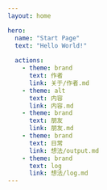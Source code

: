 ```yaml
---
layout: home

hero:
  name: "Start Page"
  text: "Hello World!"
  
  actions:
    - theme: brand
      text: 作者
      link: 关于/作者.md
    - theme: alt
      text: 内容
      link: 内容.md
    - theme: brand
      text: 朋友
      link: 朋友.md
    - theme: brand
      text: 日常
      link: 想法/output.md
    - theme: brand
      text: log
      link: 想法/log.md
---
```


### <Badge type="info" text="写作业" />
### <Badge type="info" text="Neuron Science-Exploring the Brain " />
### <Badge type="info" text="AI的25种可能 " />
### <Badge type="tip" text="废寝忘食" />
### <Badge type="warning" text="合理使用时间" />
### <Badge type="danger" text="加油" />


​            
<script setup>
import EffectSelector from './components/EffectSelector.vue'
import CommitCount from './components/CommitCount.vue'
</script>

<ClientOnly>
  <EffectSelector/>
  <CommitCount/>
</ClientOnly>